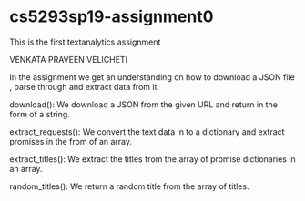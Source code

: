 # cs5293sp19-assignment0
This is the first textanalytics assignment

VENKATA PRAVEEN VELICHETI

In the assignment we get an understanding on how to download a JSON file , parse through and extract data from it.

download(): We download a JSON from the given URL and return in the form of a string.

extract_requests(): We convert the text data in to a dictionary and extract promises in the from of an array.

extract_titles(): We extract the titles from the array of promise dictionaries in an array.

random_titles(): We return a random title from the array of titles.
